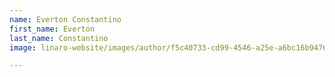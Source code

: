 ```yaml
---
name: Everton Constantino
first_name: Everton
last_name: Constantino
image: linaro-website/images/author/f5c40733-cd99-4546-a25e-a6bc16b94762

---
```

